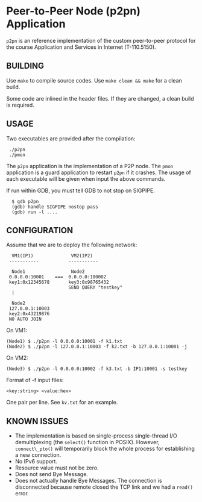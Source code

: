 Peer-to-Peer Node (p2pn) Application
=====

`p2pn` is an reference implementation of the custom peer-to-peer protocol for the course Application and Services in Internet (T-110.5150).


BUILDING
-----

Use `make` to compile source codes.
Use `make clean && make` for a clean build.

Some code are inlined in the header files.
If they are changed, a clean build is required.


USAGE
-----

Two executables are provided after the compilation:

```
 ./p2pn
 ./pmon
```

The `p2pn` application is the implementation of a P2P node.
The `pmon` application is a guard application to restart `p2pn` if it crashes.
The usage of each executable will be given when input the above commands.

If run within GDB, you must tell GDB to not stop on SIGPIPE.

```
  $ gdb p2pn
  (gdb) handle SIGPIPE nostop pass
  (gdb) run -l ....
```


CONFIGURATION
-----

Assume that we are to deploy the following network:

```
  VM1(IP1)              VM2(IP2)
 -----------           -----------

  Node1                 Node2
 0.0.0.0:10001    ===  0.0.0.0:100002
 key1:0x12345678       key3:0x98765432
                       SEND QUERY "testkey"
  |

  Node2
 127.0.0.1:10003
 key2:0x43219876
 NO AUTO JOIN
```

On VM1:
```
(Node1) $ ./p2pn -l 0.0.0.0:10001 -f k1.txt
(Node2) $ ./p2pn -l 127.0.0.1:10003 -f k2.txt -b 127.0.0.1:10001 -j
```

On VM2:
```
(Node3) $ ./p2pn -l 0.0.0.0:10002 -f k3.txt -b IP1:10001 -s testkey
```

Format of -f input files:

```
<key:string> <value:hex>
```

One pair per line. See `kv.txt` for an example.


KNOWN ISSUES
-----

 - The implementation is based on single-process single-thread I/O demultiplexing (the `select()` function in POSIX).
   However, `connect\_pto()` will temporarily block the whole process for establishing a new connection.
 - No IPv6 support.
 - Resource value must not be zero.
 - Does not send Bye Message.
 - Does not actually handle Bye Messages.
   The connection is disconnected because remote closed the TCP link and we had a `read()` error.

